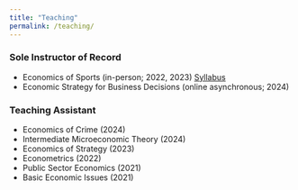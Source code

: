 ```yaml
---
title: "Teaching"
permalink: /teaching/
---
```


### Sole Instructor of Record

- Economics of Sports (in-person; 2022, 2023) [Syllabus](../assets/pdfs/econ_323_syllabus.pdf)
- Economic Strategy for Business Decisions (online asynchronous; 2024)


### Teaching Assistant

- Economics of Crime (2024)
- Intermediate Microeconomic Theory (2024)
- Economics of Strategy (2023)
- Econometrics (2022)
- Public Sector Economics (2021)
- Basic Economic Issues (2021)
